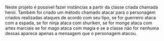 Neste projeto é possível fazer instâncias a partir da classe criada chamada heroi. Também foi criado um método chamado atacar para o personagem criados realizadas ataques de acordo com seu tipo, se for guerreiro ataca com a espada, se for ninja ataca com shuriken, se for monge ataca com artes marciais se for mago ataca com magia e se a classe não for nenhuma dessas aparece apenas a mensagem que o personagem atacou.
